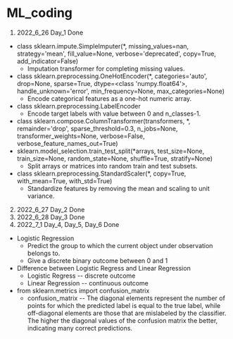 # ML_coding
1. 2022_6_26 Day_1 Done
- class sklearn.impute.SimpleImputer(*, missing_values=nan, strategy='mean', fill_value=None, verbose='deprecated', copy=True, add_indicator=False)
  - Imputation transformer for completing missing values.
- class sklearn.preprocessing.OneHotEncoder(*, categories='auto', drop=None, sparse=True, dtype=<class 'numpy.float64'>, handle_unknown='error', min_frequency=None, max_categories=None)
  - Encode categorical features as a one-hot numeric array.
- class sklearn.preprocessing.LabelEncoder
  - Encode target labels with value between 0 and n_classes-1.
- class sklearn.compose.ColumnTransformer(transformers, *, remainder='drop', sparse_threshold=0.3, n_jobs=None, transformer_weights=None, verbose=False, verbose_feature_names_out=True)
- sklearn.model_selection.train_test_split(*arrays, test_size=None, train_size=None, random_state=None, shuffle=True, stratify=None)
  - Split arrays or matrices into random train and test subsets.
- class sklearn.preprocessing.StandardScaler(*, copy=True, with_mean=True, with_std=True)
  - Standardize features by removing the mean and scaling to unit variance.

2. 2022_6_27 Day_2 Done
3. 2022_6_28 Day_3 Done
4. 2022_7_1 Day_4, Day_5, Day_6 Done
- Logistic Regression
  - Predict the group to which the current object under observation belongs to.
  - Give a discrete binary outcome between 0 and 1
- Difference between Logistic Regress and Linear Regression
  - Logistic Regress -- discrete outcome
  - Linear Regression -- continuous outcome
- from sklearn.metrics import confusion_matrix
  - confusion_matrix -- The diagonal elements represent the number of points for which the predicted label is equal to the true label, while off-diagonal elements are those that are mislabeled by the classifier. The higher the diagonal values of the confusion matrix the better, indicating many correct predictions.
